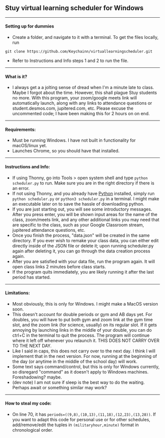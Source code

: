 ## Stuy virtual learning scheduler for Windows
---
#### Setting up for dummies
- Create a folder, and navigate to it with a terminal. To get the files locally, run
```
git clone https://github.com/Keychainn/virtuallearningscheduler.git
```
- Refer to Instructions and Info steps 1 and 2 to run the file.
---
#### What is it?
- I always get a a jolting sense of dread when I'm a minute late to class. Maybe I forgot about the time. However, this shall plague Stuy students no more. With this program, your zoom/google meets link will automatically launch, along with any links to attendance questions or student.desmos.com, jupitered.com, etc. Please excuse the uncommented code; I have been making this for 2 hours on on end.
---
#### Requirements:
- Must be running Windows. I have not built in functionality for macOS/linux yet.
- Launches Chrome, so you should have that installed.
---
#### Instructions and Info:
- If using Thonny, go into Tools > open system shell and type `python scheduler.py` to run. Make sure you are in the right directory if there is an error.
- If not using Thonny, and you already have [Python](https://www.python.org/downloads/) installed, simply run `python scheduler.py` or `python3 scheduler.py` in a terminal. I might make an executable later on to save the hassle of downloading python.
- If you are just starting out, you will see some introductory messages. After you press enter, you will be shown input areas for the name of the class, zoom/meets link, and any other additional links you may need that are specific to the class, such as your Google Classroom stream, jupitered attendance questions, etc.
- Once you finish the process, "data.json" will be created in the same directory. If you ever wish to remake your class data, you can either edit directly inside of the JSON file or delete it; upon running scheduler.py again after deleting it, you can go through the data creation process again.
- After you are satisfied with your data file, run the program again. It will open class links 2 minutes before class starts.
- If the program quits immediately, you are likely running it after the last period has started.
---
#### Limitations:
- Most obviously, this is only for Windows. I might make a MacOS version soon.
- This doesn't account for double periods or gym and AB days yet. For doubles, you will have to put both gym and zoom link at the gym time slot, and the zoom link (for science, usually) on its regular slot. If it gets annoying by launching links in the middle of your double, you can do ctrl+C in the terminal to quit the process. The program will continue where it left off whenever you relaunch it. THIS DOES NOT CARRY OVER TO THE NEXT DAY.
- Like I said in caps, this does not carry over to the next day. I think I will implement that in the next version. For now, running at the beginning of the day (or anytime in the middle of the school day) will work.
- Some text says command/control, but this is only for Windows currently, so disregard "command" as it doesn't apply to Windows machines. Foreshadowing? maybe.
- (dev note) I am not sure if sleep is the best way to do the waiting. Perhaps await or something similar may work?
---
#### How to steal my code:
- On line 70, it has `periods=((9,8),(10,13),(11,18),(12,23),(13,28))`. If you want to adapt this code for personal use or for other schedules, add/remove/edit the tuples in `(militaryhour,minute)` format in chronological order.